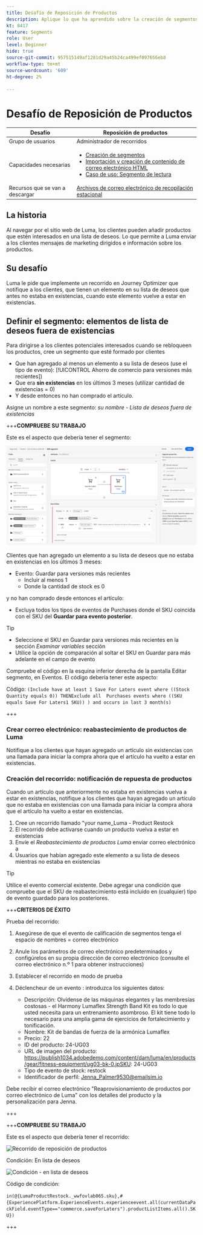 ```yaml
---
title: Desafío de Reposición de Productos
description: Aplique lo que ha aprendido sobre la creación de segmentos y pruebe sus habilidades.
kt: 8417
feature: Segments
role: User
level: Beginner
hide: true
source-git-commit: 957515149af1281d29a45b24ca499ef097656eb8
workflow-type: tm+mt
source-wordcount: '609'
ht-degree: 2%

---
```



# Desafío de Reposición de Productos

| Desafío | Reposición de productos |
|---|---|
| Grupo de usuarios | Administrador de recorridos |
| Capacidades necesarias | <ul><li>[Creación de segmentos](https://experienceleague.adobe.com/docs/journey-optimizer-learn/tutorials/create-segments.html?lang=en)</li><li> [Importación y creación de contenido de correo electrónico HTML](https://experienceleague.adobe.com/docs/journey-optimizer-learn/tutorials/create-messages/import-and-author-html-email-content.html?lang=en)</li><li>[Caso de uso: Segmento de lectura](https://experienceleague.adobe.com/docs/journey-optimizer-learn/tutorials/create-journeys/use-case-read-segment.html?lang=en)</li> |
| Recursos que se van a descargar | [Archivos de correo electrónico de recopilación estacional](/help/challenges/assets/email-assets/emails-seasonal-collection-announcement.zip) |

## La historia

Al navegar por el sitio web de Luma, los clientes pueden añadir productos que estén interesados en una lista de deseos. Lo que permite a Luma enviar a los clientes mensajes de marketing dirigidos e información sobre los productos.

## Su desafío

Luma le pide que implemente un recorrido en Journey Optimizer que notifique a los clientes, que tienen un elemento en su lista de deseos que antes no estaba en existencias, cuando este elemento vuelve a estar en existencias.

## Definir el segmento: elementos de lista de deseos fuera de existencias

Para dirigirse a los clientes potenciales interesados cuando se rebloqueen los productos, cree un segmento que esté formado por clientes

* Que han agregado al menos un elemento a su lista de deseos (use el tipo de evento): [!UICONTROL Ahorro de comercio para versiones más recientes])
* Que era **sin existencias** en los últimos 3 meses (utilizar cantidad de existencias = 0)
* Y desde entonces no han comprado el artículo.

Asigne un nombre a este segmento: *su nombre - Lista de deseos fuera de existencias*

+++**COMPRUEBE SU TRABAJO**

Este es el aspecto que debería tener el segmento:

![Segmento: elementos de lista de deseos fuera de existencias](/help/challenges/assets/C1-S2.png)

Clientes que han agregado un elemento a su lista de deseos que no estaba en existencias en los últimos 3 meses:

* Evento: Guardar para versiones más recientes
   * Incluir al menos 1
   * Donde la cantidad de stock es 0

y no han comprado desde entonces el artículo:

* Excluya todos los tipos de eventos de Purchases donde el SKU coincida con el SKU del **Guardar para evento posterior**.

>[!TIP]
> * Seleccione el SKU en Guardar para versiones más recientes en la sección *Examinar variables* sección
> * Utilice la opción de comparación al soltar el SKU en Guardar para más adelante en el campo de evento


Compruebe el código en la esquina inferior derecha de la pantalla Editar segmento, en Eventos. El código debería tener este aspecto:

Código:
```(Include have at least 1 Save For Laters event where ((Stock Quantity equals 0)) THENExclude all  Purchases events where ((SKU equals Save For Laters1 SKU)) ) and occurs in last 3 month(s)```

+++

### Crear correo electrónico: reabastecimiento de productos de Luma

Notifique a los clientes que hayan agregado un artículo sin existencias con una llamada para iniciar la compra ahora que el artículo ha vuelto a estar en existencias.

### Creación del recorrido: notificación de repuesta de productos

Cuando un artículo que anteriormente no estaba en existencias vuelva a estar en existencias, notifique a los clientes que hayan agregado un artículo que no estaba en existencias con una llamada para iniciar la compra ahora que el artículo ha vuelto a estar en existencias.

1. Cree un recorrido llamado &quot;your name_Luma - Product Restock
1. El recorrido debe activarse cuando un producto vuelva a estar en existencias
1. Envíe el *Reabastecimiento de productos Luma* enviar correo electrónico a
1. Usuarios que habían agregado este elemento a su lista de deseos mientras no estaba en existencias

>[!TIP]
>
> Utilice el evento comercial existente. Debe agregar una condición que compruebe que el SKU de reabastecimiento está incluido en (cualquier) tipo de evento guardado para los posteriores.

+++**CRITERIOS DE ÉXITO**

Prueba del recorrido:

1. Asegúrese de que el evento de calificación de segmentos tenga el espacio de nombres = correo electrónico
1. Anule los parámetros de correo electrónico predeterminados y configúrelos en su propia dirección de correo electrónico (consulte el correo electrónico n.º 1 para obtener instrucciones)
1. Establecer el recorrido en modo de prueba
1. Déclencheur de un evento : introduzca los siguientes datos:

   * Descripción: Olvídense de las máquinas elegantes y las membresías costosas - el Harmony Lumaflex Strength Band Kit es todo lo que usted necesita para un entrenamiento asombroso. El kit tiene todo lo necesario para una amplia gama de ejercicios de fortalecimiento y tonificación.
   * Nombre: Kit de bandas de fuerza de la armónica Lumaflex
   * Precio: 22
   * ID del producto: 24-UG03
   * URL de imagen del producto: https://publish1034.adobedemo.com/content/dam/luma/en/products/gear/fitness-equipment/ug03-bk-0.jpSKU: 24-UG03
   * Tipo de evento de stock: restock
   * Identificador de perfil: Jenna_Palmer9530@emailsim.io

Debe recibir el correo electrónico &quot;Reaprovisionamiento de productos por correo electrónico de Luma&quot; con los detalles del producto y la personalización para Jenna.

+++

+++**COMPRUEBE SU TRABAJO**

Este es el aspecto que debería tener el recorrido:

![Recorrido de reposición de productos](/help/challenges/assets/c3-j3-journey.png)

Condición: En lista de deseos

![Condición - en lista de deseos](/help/challenges/assets/c3-j3-condition.png)

Código de condición:

```in(@{LumaProductRestock._wwfovlab065.sku},#{ExperiencePlatform.ExperienceEvents.experienceevent.all(currentDataPackField.eventType=="commerce.saveForLaters").productListItems.all().SKU})```

+++

